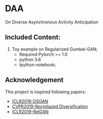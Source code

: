 # DAA
On Diverse Asynchronous Activity Anticipation

## Included Content:
1. Toy example on Regularized Gumbel-GAN;
    * Required Pytorch >= 1.0
    * python 3.6
    * Ipython notebook;
    
    
    
    
## Acknowledgement
This project is inspired following papers:
* [ICLR2019-DSGAN](https://github.com/maga33/DSGAN)
* [CVPR2019-Normliazed Diversification](https://github.com/B1ueber2y/NDiv)
* [ICLR2019-RelGAN](https://github.com/weilinie/RelGAN)
